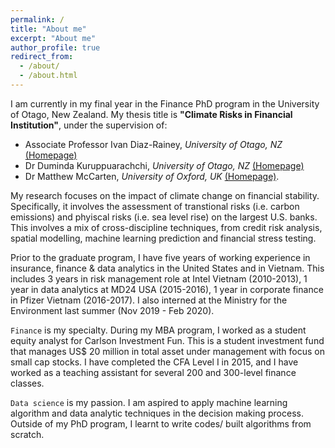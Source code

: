 ```yaml
---
permalink: /
title: "About me"
excerpt: "About me"
author_profile: true
redirect_from: 
  - /about/
  - /about.html
---
```


I am currently in my final year in the Finance PhD program in the University of Otago, New Zealand. My thesis title is **"Climate Risks in Financial Institution"**, under the supervision of: 
* Associate Professor Ivan Diaz-Rainey, *University of Otago, NZ*  [(Homepage)](https://www.otago.ac.nz/accountancyfinance/staff/otago032953.html)
* Dr Duminda Kuruppuarachchi, *University of Otago, NZ*  [(Homepage)](https://www.otago.ac.nz/accountancyfinance/staff/otago689207.html)
* Dr Matthew McCarten, *University of Oxford, UK* [(Homepage)](http://matthewmccarten.com/). 

My research focuses on the impact of climate change on financial stability. Specifically, it involves the assessment of transtional risks (i.e. carbon emissions) and phyiscal risks (i.e. sea level rise) on the largest U.S. banks. This involves a mix of cross-discipline techniques, from credit risk analysis, spatial modelling,  machine learning prediction and financial stress testing. 

Prior to the graduate program, I have five years of working experience in insurance, finance & data analytics in the United States and in Vietnam. This includes 3 years in risk management role at Intel Vietnam (2010-2013), 1 year in data analytics at MD24 USA (2015-2016), 1 year in corporate finance in Pfizer Vietnam (2016-2017). I also interned at the Ministry for the Environment last summer (Nov 2019 - Feb 2020). 

`Finance` is my specialty. During my MBA program, I worked as a student equity analyst for Carlson Investment Fun. This is a student investment fund that manages US$ 20 million in total asset under management with focus on small cap stocks. I have completed the CFA Level I in 2015, and I have worked as a teaching assistant for several 200 and 300-level finance classes.  

`Data science` is my passion. I am aspired to apply machine learning algorithm and data analytic techniques in the decision making process. Outside of my PhD program, I learnt to write codes/ built algorithms from scratch.  



